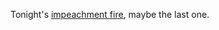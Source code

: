 Tonight's <a href="https://www.youtube.com/watch?v=idzS4-B-hu4&feature=youtu.be">impeachment fire</a>, maybe the last one.
